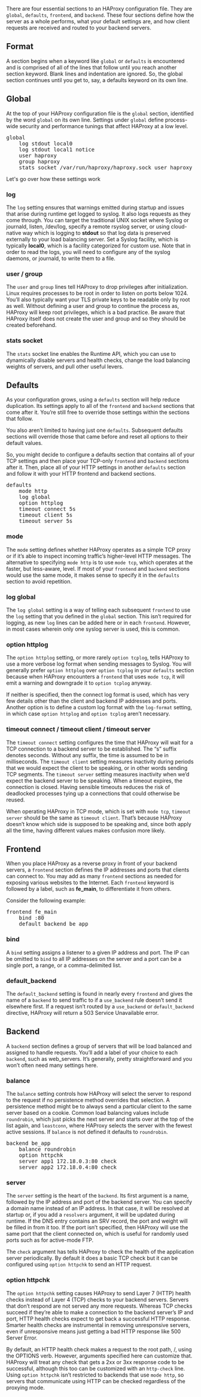 There are four essential sections to an HAProxy configuration file. They are `global`, `defaults`, `frontend`, and `backend`. These four sections define how the server as a whole performs, what your default settings are, and how client requests are received and routed to your backend servers.


## Format
A section begins when a keyword like `global` or `defaults` is encountered and is comprised of all of the lines that follow until you reach another section keyword. Blank lines and indentation are ignored. So, the global section continues until you get to, say, a defaults keyword on its own line. 

## Global
At the top of your HAProxy configuration file is the `global` section, identified by the word `global` on its own line. Settings under `global` define process-wide security and performance tunings that affect HAProxy at a low level.

<pre class="file" data-filename="haproxy.cfg" data-target="replace">global
    log stdout local0
    log stdout local1 notice
    user haproxy
    group haproxy
    stats socket /var/run/haproxy/haproxy.sock user haproxy group haproxy mode 660 level admin
</pre>

Let's go over how these settings work

### log
The `log` setting ensures that warnings emitted during startup and issues that arise during runtime get logged to syslog. It also logs requests as they come through. You can target the traditional UNIX socket where Syslog or journald, listen, /dev/log, specify a remote rsyslog server, or using cloud-native way which is logging to **stdout** so that log data is preserved externally to your load balancing server. Set a Syslog facility, which is typically **local0**, which is a facility categorized for custom use. Note that in order to read the logs, you will need to configure any of the syslog daemons, or journald, to write them to a file.

### user / group
The `user` and `group` lines tell HAProxy to drop privileges after initialization. Linux requires processes to be root in order to listen on ports below 1024. You’ll also typically want your TLS private keys to be readable only by root as well. Without defining a user and group to continue the process as, HAProxy will keep root privileges, which is a bad practice. Be aware that HAProxy itself does not create the user and group and so they should be created beforehand.

### stats socket
The `stats` socket line enables the Runtime API, which you can use to dynamically disable servers and health checks, change the load balancing weights of servers, and pull other useful levers.

## Defaults
As your configuration grows, using a `defaults` section will help reduce duplication. Its settings apply to all of the `frontend` and `backend` sections that come after it. You’re still free to override those settings within the sections that follow.

You also aren’t limited to having just one `defaults`. Subsequent defaults sections will override those that came before and reset all options to their default values.

So, you might decide to configure a defaults section that contains all of your TCP settings and then place your TCP-only `frontend` and `backend` sections after it. Then, place all of your HTTP settings in another `defaults` section and follow it with your HTTP frontend and backend sections.

<pre class="file" data-filename="haproxy.cfg" data-target="append">defaults
    mode http
    log global
    option httplog
    timeout connect 5s
    timeout client 5s
    timeout server 5s
</pre>

### mode
The `mode` setting defines whether HAProxy operates as a simple TCP proxy or if it’s able to inspect incoming traffic’s higher-level HTTP messages. The alternative to specifying `mode http` is to use `mode tcp`, which operates at the faster, but less-aware, level. If most of your `frontend` and `backend` sections would use the same mode, it makes sense to specify it in the `defaults` section to avoid repetition.

### log global
The `log global` setting is a way of telling each subsequent `frontend` to use the `log` setting that you defined in the `global` section. This isn’t required for logging, as new `log` lines can be added here or in each `frontend`. However, in most cases wherein only one syslog server is used, this is common.

### option httplog
The `option httplog` setting, or more rarely `option tcplog`, tells HAProxy to use a more verbose log format when sending messages to Syslog. You will generally prefer `option httplog` over `option tcplog` in your `defaults` section because when HAProxy encounters a `frontend` that uses `mode tcp`, it will emit a warning and downgrade it to `option tcplog` anyway.

If neither is specified, then the connect log format is used, which has very few details other than the client and backend IP addresses and ports. Another option is to define a custom log format with the `log-format` setting, in which case `option httplog` and `option tcplog` aren’t necessary.

### timeout connect / timeout client / timeout server
The `timeout connect` setting configures the time that HAProxy will wait for a TCP connection to a backend server to be established. The “s” suffix denotes seconds. Without any suffix, the time is assumed to be in milliseconds. The `timeout client` setting measures inactivity during periods that we would expect the client to be speaking, or in other words sending TCP segments. The `timeout server` setting measures inactivity when we’d expect the backend server to be speaking. When a timeout expires, the connection is closed. Having sensible timeouts reduces the risk of deadlocked processes tying up a connections that could otherwise be reused.

When operating HAProxy in TCP mode, which is set with `mode tcp`, `timeout server` should be the same as `timeout client`. That’s because HAProxy doesn’t know which side is supposed to be speaking and, since both apply all the time, having different values makes confusion more likely.

## Frontend
When you place HAProxy as a reverse proxy in front of your backend servers, a `frontend` section defines the IP addresses and ports that clients can connect to. You may add as many `frontend` sections as needed for exposing various websites to the Internet. Each `frontend` keyword is followed by a label, such as **fe_main**, to differentiate it from others.

Consider the following example:
<pre class="file" data-filename="haproxy.cfg" data-target="append">frontend fe_main 
    bind :80
    default_backend be_app 
</pre>

### bind
A `bind` setting assigns a listener to a given IP address and port. The IP can be omitted to `bind` to all IP addresses on the server and a port can be a single port, a range, or a comma-delimited list.

### default_backend
The `default_backend` setting is found in nearly every `frontend` and gives the name of a `backend` to send traffic to if a `use_backend` rule doesn’t send it elsewhere first. If a request isn’t routed by a `use_backend` or `default_backend` directive, HAProxy will return a 503 Service Unavailable error.

## Backend
A `backend` section defines a group of servers that will be load balanced and assigned to handle requests. You’ll add a label of your choice to each `backend`, such as web_servers. It’s generally, pretty straightforward and you won’t often need many settings here.

### balance
The `balance` setting controls how HAProxy will select the server to respond to the request if no persistence method overrides that selection. A persistence method might be to always send a particular client to the same server based on a cookie. Common load balancing values include `roundrobin`, which just picks the next server and starts over at the top of the list again, and `leastconn`, where HAProxy selects the server with the fewest active sessions.  If `balance` is not defined it defaults to `roundrobin`.

<pre class="file" data-filename="haproxy.cfg" data-target="append">backend be_app
    balance roundrobin 
    option httpchk
    server app1 172.18.0.3:80 check
    server app2 172.18.0.4:80 check
</pre>

### server
The `server` setting is the heart of the `backend`. Its first argument is a name, followed by the IP address and port of the backend server. You can specify a domain name instead of an IP address. In that case, it will be resolved at startup or, if you add a `resolvers` argument, it will be updated during runtime. If the DNS entry contains an SRV record, the port and weight will be filled in from it too. If the port isn’t specified, then HAProxy will use the same port that the client connected on, which is useful for randomly used ports such as for active-mode FTP. 

The `check` argument has tells HAProxy to check the health of the application server periodically.  By default it does a basic TCP check but it can be configured using `option httpchk` to send an HTTP request.

### option httpchk
The `option httpchk` setting causes HAProxy to send Layer 7 (HTTP) health checks instead of Layer 4 (TCP) checks to your backend servers. Servers that don’t respond are not served any more requests. Whereas TCP checks succeed if they’re able to make a connection to the backend server’s IP and port, HTTP health checks expect to get back a successful HTTP response. Smarter health checks are instrumental in removing unresponsive servers, even if unresponsive means just getting a bad HTTP response like 500 Server Error.
 
By default, an HTTP health check makes a request to the root path, /, using the OPTIONS verb. However, arguments specified here can customize that. HAProxy will treat any check that gets a 2xx or 3xx response code to be successful, although this too can be customized with an `http-check` line. Using `option httpchk` isn’t restricted to backends that use `mode http`, so servers that communicate using HTTP can be checked regardless of the proxying mode.
